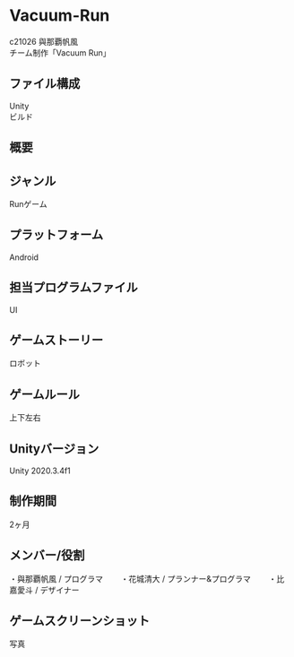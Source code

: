 # Vacuum-Run
c21026 與那覇帆風  
チーム制作「Vacuum Run」

## ファイル構成
Unity  
ビルド

## 概要

## ジャンル
Runゲーム

## プラットフォーム
Android

## 担当プログラムファイル
UI

## ゲームストーリー
ロボット

## ゲームルール
上下左右

## Unityバージョン
Unity 2020.3.4f1

## 制作期間
2ヶ月

## メンバー/役割
・與那覇帆風 / プログラマ　　
・花城清大 / プランナー&プログラマ　　
・比嘉愛斗 / デザイナー

## ゲームスクリーンショット
写真
